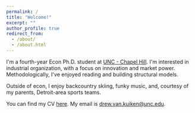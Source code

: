 ```yaml
---
permalink: /
title: "Welcome!"
excerpt: ""
author_profile: true
redirect_from: 
  - /about/
  - /about.html
---
```

I'm a fourth-year Econ Ph.D. student at [UNC - Chapel Hill](https://econ.unc.edu/graduate/). I'm interested in industrial organization, with a focus on innovation and market power. Methodologically, I've enjoyed reading and building structural models. 

Outside of econ, I enjoy backcountry skiing, funky music, and, courtesy of my parents, Detroit-area sports teams.

You can find my CV [here](/files/vita.pdf). My email is [drew.van.kuiken@unc.edu](mailto:drew.van.kuiken@unc.edu).